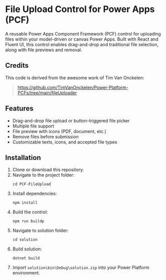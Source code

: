 # File Upload Control for Power Apps (PCF)

A reusable Power Apps Component Framework (PCF) control for uploading files within your model-driven or canvas Power Apps. Built with React and Fluent UI, this control enables drag-and-drop and traditional file selection, along with file previews and removal.

## Credits

This code is derived from the awesome work of Tim Van Onckelen: 

> https://github.com/TimVanOnckelen/Power-Platform-PCFs/tree/main/fileUploader

## Features

- Drag-and-drop file upload or button-triggered file picker
- Multiple file support
- File preview with icons (PDF, document, etc.)
- Remove files before submission
- Customizable texts, icons, and accepted file types

## Installation

1. Clone or download this repository.
2. Navigate to the project folder:
   ```pwsh
   cd PCF-FileUpload
   ```
3. Install dependencies:
   ```pwsh
   npm install
   ```
4. Build the control:
   ```pwsh
   npm run buildp
   ```
5. Navigate to solution folder:
   ```pwsh
   cd solution
   ```
6. Build solution:
   ```pwsh
   dotnet build
   ```
7. Import `solution\bin\Debug\solution.zip` into your Power Platform environment.



